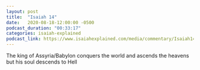 ```yaml
---
layout: post
title:  "Isaiah 14"
date:   2020-08-18-12:00:00 -0500
podcast_duration: "00:33:17"
categories: isaiah-explained
podcast_link: https://www.isaiahexplained.com/media/commentary/Isaiah14.mp3
---
```

The king of Assyria/Babylon conquers the world and ascends the heavens but his soul descends to Hell
